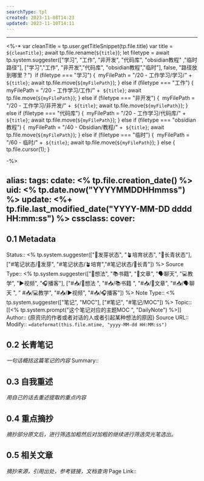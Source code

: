 ```yaml
---
searchType: tpl
created: 2023-11-08T14:23
updated: 2023-11-10T14:11
---
```

---
<%-*
var cleanTitle = tp.user.getTitleSnippet(tp.file.title) 
var title = `${cleanTitle}`;
await tp.file.rename(`${title}`);
let filetype = await tp.system.suggester(["学习", "工作", "非开发", "代码库", "obsidian教程" ,"临时路径"], ["学习","工作", "非开发","代码库", "obsidian教程","临时"], false, "路径放到哪里？") 
if (filetype === "学习") { 
myFilePath = "/20 - 工作学习/学习/" +  `${title}`;
await tp.file.move(`${myFilePath}`);
} else if (filetype === "工作") { 
myFilePath = "/20 - 工作学习/工作/" +  `${title}`;
await tp.file.move(`${myFilePath}`);
} else if (filetype === "非开发") { 
myFilePath = "/20 - 工作学习/非开发/" +  `${title}`;
await tp.file.move(`${myFilePath}`);
} else if (filetype === "代码库") { 
myFilePath = "/20 - 工作学习/代码库/" +  `${title}`;
await tp.file.move(`${myFilePath}`);
} else if (filetype === "obsidian教程") { 
myFilePath = "/40 - Obsidian/教程/" +  `${title}`;
await tp.file.move(`${myFilePath}`);
} else if (filetype === "临时") { 
myFilePath = "/60 - 临时/" +  `${title}`;
await tp.file.move(`${myFilePath}`);
} else { 
tp.file.cursor(1);
}

-%>

alias: 
tags: 
cdate: <% tp.file.creation_date() %>
uid: <% tp.date.now("YYYYMMDDHHmmss") %> 
update: <%+ tp.file.last_modified_date("YYYY-MM-DD dddd HH:mm:ss") %> 
cssclass: 
cover: 
---


## 0.1 Metadata
Status::    <% tp.system.suggester(["🌱发芽状态", "🪴培育状态", "🌲长青状态"], ["#笔记状态/🌱发芽", "#笔记状态/🪴培育","#笔记状态/🌲长青"]) %>
Source Type::  <% tp.system.suggester(["💭想法", "📚书籍", "📰️文章", "🗣️聊天", "💻教学", "▶️视频", "🎧️播客"], ["#📥/💭想法 ", "#📥/📚书籍 ", "#📥/📰️文章", "#📥/🗣️聊天 ", " #📥/💻教学", "#📥/▶️视频", "#📥/🎧️播客"]) %>
Note Type::  <% tp.system.suggester(["笔记", "MOC"], ["#笔记", "#笔记/MOC"]) %>
Topic:: [[<% tp.system.prompt("这个笔记对应的主题MOC ", "DailyNote") %>]]
Author:: {原资讯的作者或者对话的人或者引起某种想法的原因}
Source URL:: 
Modify:: `=dateformat(this.file.mtime, "yyyy-MM-dd HH:MM:ss")`
## 0.2 长青笔记
*一句话概括这篇笔记的内容*
Summary:: 

## 0.3 自我重述
*用自己的话去重述提取的重点内容*


## 0.4 重点摘抄
*摘抄部分原文后，进行筛选加粗然后对加粗的继续进行筛选荧光笔选出。*


## 0.5 相关文章
*摘抄来源，引用出处，参考链接，文档查询*
Page Link::  
